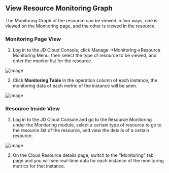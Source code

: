 ## View Resource Monitoring Graph
The Monitoring Graph of the resource can be viewed in two ways, one is viewed on the Monitoring page, and the other is viewed in the resource.
### Monitoring Page View
1. Log in to the JD Cloud Console, click Manage ->Monitoring->Resource Monitoring Menu, then select the type of resource to be viewed, and enter the monitor list for the resource.

![image](https://raw.githubusercontent.com/jdcloudcom/en/Monitoring/image/Cloud-Monitor/Introduction/Operation-Guide/resource-monitoring/resource-08-1.png)

2. Click **Monitoring Table** in the operation column of each instance, the monitoring data of each metric of the instance will be seen.

![image](https://raw.githubusercontent.com/jdcloudcom/en/Monitoring/image/Cloud-Monitor/Introduction/Operation-Guide/resource-monitoring/resource-09-1.png)

### Resource Inside View
1. Log in to the JD Cloud Console and go to the Resource Monitoring under the Monitoring module, select a certain type of resource to go to the resource list of the resource, and view the details of a certain resource.

![image](https://raw.githubusercontent.com/jdcloudcom/cn/edit/image/Cloud-Monitor/yunziyuan/3.%E8%B5%84%E6%BA%90%E7%9B%91%E6%8E%A7.png)

2. On the Cloud Resource details page, switch to the "Monitoring" tab page and you will see real-time data for each instance of the monitoring metrics for that instance.
